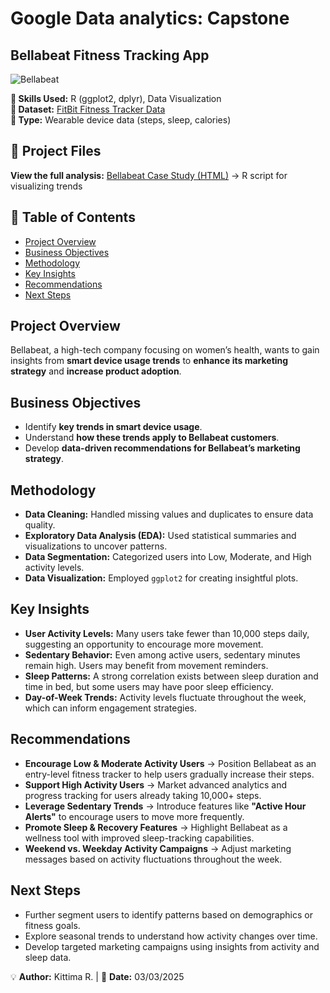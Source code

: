 # Google Data analytics: Capstone
## Bellabeat Fitness Tracking App
![Bellabeat](https://github.com/KittimaRodriguez/data-analytics-case-study/blob/main/bellabeat-case-study/1*SjEGKrjDp7skk4URhzW5Nw.png)

**📝 Skills Used:** R (ggplot2, dplyr), Data Visualization  
**📂 Dataset:** [FitBit Fitness Tracker Data](https://www.kaggle.com/datasets/arashnic/fitbit)  
**📂 Type:** Wearable device data (steps, sleep, calories)  

## 📂 Project Files  
**View the full analysis:** [Bellabeat Case Study (HTML)](https://kittimarodriguez.github.io/Capstone/Bellabeat.html) → R script for visualizing trends  

## 📌 Table of Contents  
- [Project Overview](#project-overview)  
- [Business Objectives](#business-objectives)  
- [Methodology](#methodology)  
- [Key Insights](#key-insights)  
- [Recommendations](#recommendations)  
- [Next Steps](#next-steps)  

## Project Overview  
Bellabeat, a high-tech company focusing on women’s health, wants to gain insights from **smart device usage trends** to **enhance its marketing strategy** and **increase product adoption**.  

## Business Objectives  
- Identify **key trends in smart device usage**.  
- Understand **how these trends apply to Bellabeat customers**.  
- Develop **data-driven recommendations for Bellabeat’s marketing strategy**.  

## Methodology  
- **Data Cleaning:** Handled missing values and duplicates to ensure data quality.  
- **Exploratory Data Analysis (EDA):** Used statistical summaries and visualizations to uncover patterns.  
- **Data Segmentation:** Categorized users into Low, Moderate, and High activity levels.  
- **Data Visualization:** Employed `ggplot2` for creating insightful plots.  

## Key Insights  
- **User Activity Levels:** Many users take fewer than 10,000 steps daily, suggesting an opportunity to encourage more movement.  
- **Sedentary Behavior:** Even among active users, sedentary minutes remain high. Users may benefit from movement reminders.  
- **Sleep Patterns:** A strong correlation exists between sleep duration and time in bed, but some users may have poor sleep efficiency.  
- **Day-of-Week Trends:** Activity levels fluctuate throughout the week, which can inform engagement strategies.  

## Recommendations  
- **Encourage Low & Moderate Activity Users** → Position Bellabeat as an entry-level fitness tracker to help users gradually increase their steps.  
- **Support High Activity Users** → Market advanced analytics and progress tracking for users already taking 10,000+ steps.  
- **Leverage Sedentary Trends** → Introduce features like **"Active Hour Alerts"** to encourage users to move more frequently.  
- **Promote Sleep & Recovery Features** → Highlight Bellabeat as a wellness tool with improved sleep-tracking capabilities.  
- **Weekend vs. Weekday Activity Campaigns** → Adjust marketing messages based on activity fluctuations throughout the week.  

## Next Steps  
- Further segment users to identify patterns based on demographics or fitness goals.  
- Explore seasonal trends to understand how activity changes over time.  
- Develop targeted marketing campaigns using insights from activity and sleep data.  







💡 **Author:** Kittima R. | 📅 **Date:** 03/03/2025  

